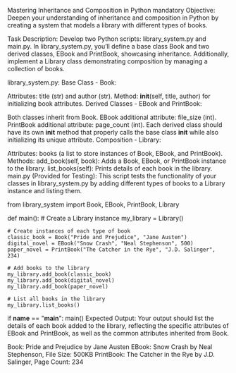  Mastering Inheritance and Composition in Python
mandatory
Objective: Deepen your understanding of inheritance and composition in Python by creating a system that models a library with different types of books.

Task Description:
Develop two Python scripts: library_system.py and main.py. In library_system.py, you’ll define a base class Book and two derived classes, EBook and PrintBook, showcasing inheritance. Additionally, implement a Library class demonstrating composition by managing a collection of books.

library_system.py:
Base Class - Book:

Attributes: title (str) and author (str).
Method: __init__(self, title, author) for initializing book attributes.
Derived Classes - EBook and PrintBook:

Both classes inherit from Book.
EBook additional attribute: file_size (int).
PrintBook additional attribute: page_count (int).
Each derived class should have its own __init__ method that properly calls the base class __init__ while also initializing its unique attribute.
Composition - Library:

Attributes: books (a list to store instances of Book, EBook, and PrintBook).
Methods:
add_book(self, book): Adds a Book, EBook, or PrintBook instance to the library.
list_books(self): Prints details of each book in the library.
main.py (Provided for Testing):
This script tests the functionality of your classes in library_system.py by adding different types of books to a Library instance and listing them.

from library_system import Book, EBook, PrintBook, Library

def main():
    # Create a Library instance
    my_library = Library()

    # Create instances of each type of book
    classic_book = Book("Pride and Prejudice", "Jane Austen")
    digital_novel = EBook("Snow Crash", "Neal Stephenson", 500)
    paper_novel = PrintBook("The Catcher in the Rye", "J.D. Salinger", 234)

    # Add books to the library
    my_library.add_book(classic_book)
    my_library.add_book(digital_novel)
    my_library.add_book(paper_novel)

    # List all books in the library
    my_library.list_books()

if __name__ == "__main__":
    main()
Expected Output:
Your output should list the details of each book added to the library, reflecting the specific attributes of EBook and PrintBook, as well as the common attributes inherited from Book.

Book: Pride and Prejudice by Jane Austen
EBook: Snow Crash by Neal Stephenson, File Size: 500KB
PrintBook: The Catcher in the Rye by J.D. Salinger, Page Count: 234
